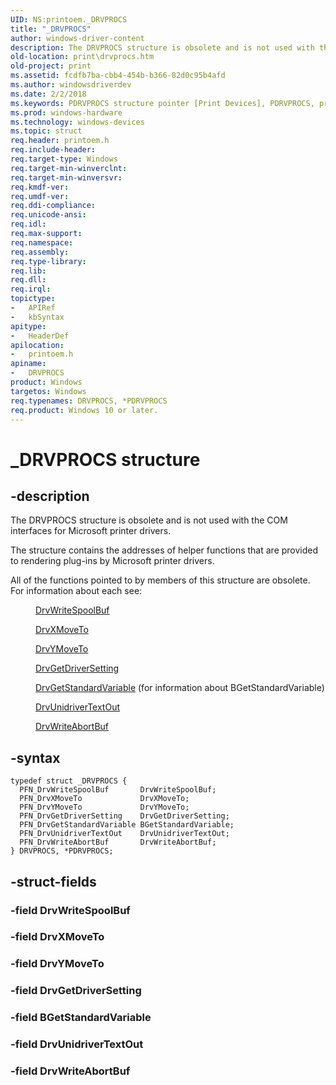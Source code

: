 ```yaml
---
UID: NS:printoem._DRVPROCS
title: "_DRVPROCS"
author: windows-driver-content
description: The DRVPROCS structure is obsolete and is not used with the COM interfaces for Microsoft printer drivers.
old-location: print\drvprocs.htm
old-project: print
ms.assetid: fcdfb7ba-cbb4-454b-b366-82d0c95b4afd
ms.author: windowsdriverdev
ms.date: 2/2/2018
ms.keywords: PDRVPROCS structure pointer [Print Devices], PDRVPROCS, print.drvprocs, print_unidrv-pscript_rendering_63cf2b11-04c8-43f3-951b-5755764059f9.xml, printoem/PDRVPROCS, DRVPROCS structure [Print Devices], printoem/DRVPROCS, _DRVPROCS, *PDRVPROCS, DRVPROCS
ms.prod: windows-hardware
ms.technology: windows-devices
ms.topic: struct
req.header: printoem.h
req.include-header: 
req.target-type: Windows
req.target-min-winverclnt: 
req.target-min-winversvr: 
req.kmdf-ver: 
req.umdf-ver: 
req.ddi-compliance: 
req.unicode-ansi: 
req.idl: 
req.max-support: 
req.namespace: 
req.assembly: 
req.type-library: 
req.lib: 
req.dll: 
req.irql: 
topictype:
-	APIRef
-	kbSyntax
apitype:
-	HeaderDef
apilocation:
-	printoem.h
apiname:
-	DRVPROCS
product: Windows
targetos: Windows
req.typenames: DRVPROCS, *PDRVPROCS
req.product: Windows 10 or later.
---
```


# _DRVPROCS structure


## -description


The DRVPROCS structure is obsolete and is not used with the COM interfaces for Microsoft printer drivers.

The structure contains the addresses of helper functions that are provided to rendering plug-ins by Microsoft printer drivers.

All of the functions pointed to by members of this structure are obsolete. For information about each see:
<dl>
<dd>

<a href="https://msdn.microsoft.com/library/windows/hardware/ff548662">DrvWriteSpoolBuf</a>


</dd>
<dd>

<a href="https://msdn.microsoft.com/library/windows/hardware/ff548665">DrvXMoveTo</a>


</dd>
<dd>

<a href="https://msdn.microsoft.com/library/windows/hardware/ff548673">DrvYMoveTo</a>


</dd>
<dd>

<a href="https://msdn.microsoft.com/library/windows/hardware/ff548556">DrvGetDriverSetting</a>


</dd>
<dd>

<a href="https://msdn.microsoft.com/library/windows/hardware/ff548562">DrvGetStandardVariable</a> (for information about BGetStandardVariable)

</dd>
<dd>

<a href="https://msdn.microsoft.com/library/windows/hardware/ff548638">DrvUnidriverTextOut</a>


</dd>
<dd>

<a href="https://msdn.microsoft.com/library/windows/hardware/ff548657">DrvWriteAbortBuf</a>


</dd>
</dl>

## -syntax


````
typedef struct _DRVPROCS {
  PFN_DrvWriteSpoolBuf       DrvWriteSpoolBuf;
  PFN_DrvXMoveTo             DrvXMoveTo;
  PFN_DrvYMoveTo             DrvYMoveTo;
  PFN_DrvGetDriverSetting    DrvGetDriverSetting;
  PFN_DrvGetStandardVariable BGetStandardVariable;
  PFN_DrvUnidriverTextOut    DrvUnidriverTextOut;
  PFN_DrvWriteAbortBuf       DrvWriteAbortBuf;
} DRVPROCS, *PDRVPROCS;
````


## -struct-fields




### -field DrvWriteSpoolBuf



### -field DrvXMoveTo



### -field DrvYMoveTo



### -field DrvGetDriverSetting



### -field BGetStandardVariable



### -field DrvUnidriverTextOut



### -field DrvWriteAbortBuf


